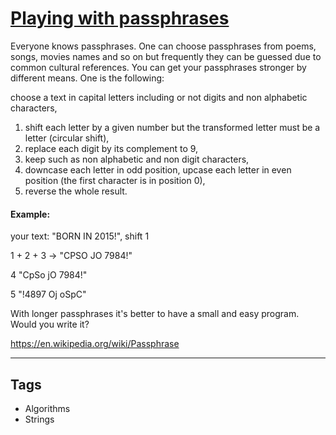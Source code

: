 # [Playing with passphrases](https://www.codewars.com/kata/559536379512a64472000053)

Everyone knows passphrases. One can choose passphrases from poems, songs, movies names and so on but frequently
they can be guessed due to common cultural references.
You can get your passphrases stronger by different means. One is the following:

choose a text in capital letters including or not digits and non alphabetic characters,

1. shift each letter by a given number but the transformed letter must be a letter (circular shift),
2. replace each digit by its complement to 9,
3. keep such as non alphabetic and non digit characters,
4. downcase each letter in odd position, upcase each letter in even position (the first character is in position 0),
5. reverse the whole result.

#### Example:

your text: "BORN IN 2015!", shift 1

1 + 2 + 3 -> "CPSO JO 7984!"

4 "CpSo jO 7984!"

5 "!4897 Oj oSpC"

With longer passphrases it's better to have a small and easy program.
Would you write it?

https://en.wikipedia.org/wiki/Passphrase

---

## Tags

- Algorithms
- Strings
